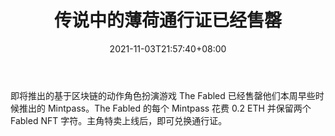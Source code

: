 ﻿---
title: "传说中的薄荷通行证已经售罄"
date: 2021-11-03T21:57:40+08:00
lastmod: 2021-11-03T16:45:40+08:00
draft: false
authors: ["Eliot"]
description: "即将推出的基于区块链的动作角色扮演游戏 The Fabled 已经售罄他们本周早些时候推出的 Mintpass。The Fabled 的每个 Mintpass 花费 0.2 ETH 并保留两个 Fabled NFT 字符。主角特卖上线后，即可兑换通行证。"
featuredImage: "the-fabled-mintpass-nft-character-sale.png"
tags: ["Virtual World","虚拟世界","Play to Earn"]
categories: ["news"]
news: ["虚拟世界"]
weight: 
lightgallery: true
pinned: false
recommend: false
recommend1: false
---

即将推出的基于区块链的动作角色扮演游戏 The Fabled 已经售罄他们本周早些时候推出的 Mintpass。The Fabled 的每个 Mintpass 花费 0.2 ETH 并保留两个 Fabled NFT 字符。主角特卖上线后，即可兑换通行证。

<!--more-->

